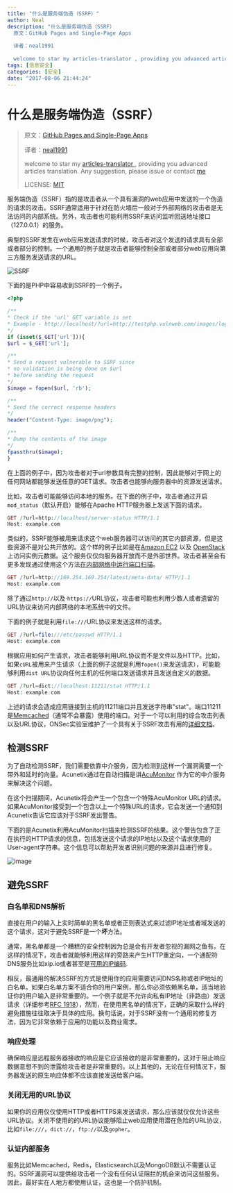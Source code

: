 ```yaml
---
title: "什么是服务端伪造（SSRF）"
author: Neal
description: "什么是服务端伪造（SSRF）
  原文：GitHub Pages and Single-Page Apps
  
  译者：neal1991
  
  welcome to star my articles-translator , providing you advanced articles translation. Any suggestion, please issue or contact"
tags: [信息安全]
categories: [安全]
date: "2017-08-06 21:44:24"
---
```

# 什么是服务端伪造（SSRF）

> 原文：[GitHub Pages and Single-Page Apps](https://www.acunetix.com/blog/articles/server-side-request-forgery-vulnerability/)
>
> 译者：[neal1991](https://github.com/neal1991)
>
> welcome to star my [articles-translator ](https://github.com/neal1991), providing you advanced articles translation. Any suggestion, please issue or contact [me](mailto:bing@stu.ecnu.edu.cn)
>
> LICENSE: [MIT](https://opensource.org/licenses/MIT)

服务端伪造（SSRF）指的是攻击者从一个具有漏洞的web应用中发送的一个伪造的请求的攻击。SSRF通常适用于针对在防火墙后一般对于外部网络的攻击者是无法访问的内部系统。另外，攻击者也可能利用SSRF来访问监听回送地址接口（127.0.0.1）的服务。

典型的SSRF发生在web应用发送请求的时候，攻击者对这个发送的请求具有全部或者部分的控制。一个通用的例子就是攻击者能够控制全部或者部分web应用向第三方服务发送请求的URL。

![SSRF](https://user-images.githubusercontent.com/12164075/28745292-2d209ce2-74a8-11e7-9858-214153c97aa2.png)

下面的是PHP中容易收到SSRF的一个例子。

```php
<?php

/**
* Check if the 'url' GET variable is set
* Example - http://localhost/?url=http://testphp.vulnweb.com/images/logo.gif
*/
if (isset($_GET['url'])){
$url = $_GET['url'];

/**
* Send a request vulnerable to SSRF since
* no validation is being done on $url
* before sending the request
*/
$image = fopen($url, 'rb');

/**
* Send the correct response headers
*/
header("Content-Type: image/png");

/**
* Dump the contents of the image
*/
fpassthru($image);
}
```

在上面的例子中，因为攻击者对于url参数具有完整的控制，因此能够对于网上的任何网站都能够发送任意的GET请求。攻击者也能够向服务器中的资源发送请求。

比如，攻击者可能能够访问本地的服务。在下面的例子中，攻击者通过开启`mod_status`（默认开启）能够在Apache HTTP服务器上发送下面的请求。

```php
GET /?url=http://localhost/server-status HTTP/1.1
Host: example.com
```

类似的，SSRF能够被用来请求这个web服务器可以访问的其它内部资源，但是这些资源不是对公共开放的。这个样的例子比如是在[Amazon EC2](http://docs.aws.amazon.com/AWSEC2/latest/UserGuide/ec2-instance-metadata.html) 以及 [OpenStack](https://docs.openstack.org/admin-guide/compute-networking-nova.html) 上访问实例元数据。这个服务仅仅向服务器开放而不是外部世界。攻击者甚至会有更多发现通过使用这个方法[在内部网络中运行端口扫描](https://www.acunetix.com/blog/articles/ssrf-vulnerability-used-to-scan-the-web-servers-network/)。

```php
GET /?url=http://169.254.169.254/latest/meta-data/ HTTP/1.1
Host: example.com
```

除了通过`http://`以及·`https://`URL协议，攻击者可能也利用少数人或者遗留的URL协议来访问内部网络的本地系统中的文件。

下面的例子就是利用`file:///`URL协议来发送这样的请求。

```php
GET /?url=file:///etc/passwd HTTP/1.1
Host: example.com
```

根据应用如何产生请求，攻击者能够利用URL协议而不是文件以及HTTP。比如，如果`cURL`被用来产生请求（上面的例子这就是利用`fopen()`来发送请求），可能能够利用`dist URL`协议向任何主机的任何端口发送请求并且发送自定义的数据。

```php
GET /?url=dict://localhost:11211/stat HTTP/1.1
Host: example.com
```

上述的请求会造成应用链接到主机的11211端口并且发送字符串"stat"。端口11211是[Memcached](https://memcached.org/)（通常不会暴露）使用的端口。对于一个可以利用的综合攻击列表以及URL协议，ONSec实验室维护了一个具有关于SSRF攻击有用的[详细文档](https://docs.google.com/document/d/1v1TkWZtrhzRLy0bYXBcdLUedXGb9njTNIJXa3u9akHM)。

## 检测SSRF

为了自动检测SSRF，我们需要依靠中介服务，因为检测到这样一个漏洞需要一个带外和延时的向量。Acunetix通过在自动扫描是讲[AcuMonitor](https://www.acunetix.com/vulnerability-scanner/acumonitor-technology/) 作为它的中介服务来解决这个问题。

在这个扫描期间，Acunetix将会产生一个包含一个特殊AcuMonitor URL的请求。如果AcuMonitor接受到一个包含以上一个特殊URL的请求，它会发送一个通知到Acunetix告诉它应该对于SSRF发出警告。

下面的是Acunetix利用AcuMonitor扫描来检测SSRF的结果。这个警告包含了正在执行的HTTP请求的信息，包括发送这个请求的IP地址以及这个请求使用的User-agent字符串。这个信息可以帮助开发者识别问题的来源并且进行修复。

![image](https://user-images.githubusercontent.com/12164075/28749646-cc68858c-7500-11e7-8d17-25fb43657f1c.png)

## 避免SSRF

### 白名单和DNS解析

直接在用户的输入上实时简单的黑名单或者正则表达式来过滤IP地址或者域发送的这个请求，这对于避免SSRF是一个**坏**方法。

通常，黑名单都是一个糟糕的安全控制因为总是会有开发者忽视的漏网之鱼有。在这样的情况下，攻击者就能够利用这样的旁路来产生HTTP重定向，一个通配符DNS服务比如xip.io或者甚至是[可用的IP编码](http://www.pc-help.org/obscure.htm).

相反，最通用的解决SSRF的方式是使用你的应用需要访问DNS名称或者IP地址的白名单。如果白名单方案不适合你的用户案例，那么你必须依赖黑名单，适当地验证你的用户输入是非常重要的。一个例子就是不允许向私有IP地址（非路由）发送请求（详细参考[RFC 1918](https://tools.ietf.org/html/rfc1918)），然而，在使用黑名单的情况下，正确的采取什么样的避免措施往往取决于具体的应用。换句话说，对于SSRF没有一个通用的修复方法，因为它非常依赖于应用的功能以及商业需求。

### 响应处理

确保响应是远程服务器接收的响应是它应该接收的是非常重要的，这对于阻止响应数据意想不到的泄露给攻击者是非常重要的。以上其他的，无论在任何情况下，服务器发送的原生响应体都不应该直接发送给客户端。

### 关闭无用的URL协议

如果你的应用仅仅使用HTTP或者HTTPS来发送请求，那么应该就仅仅允许这些URL协议。关闭不使用的的URL协议能够阻止web应用使用潜在危险的URL协议，比如`file:///`，`dict://`，`ftp://`以及`gopher`。

### 认证内部服务

服务比如Memcached，Redis，Elasticsearch以及MongoDB默认不需要认证的。SSRF漏洞可以提供给攻击者一个没有任何认证阻拦的机会来访问这些服务。因此，最好实在人地方都使用认证，这也是一个防护机制。

